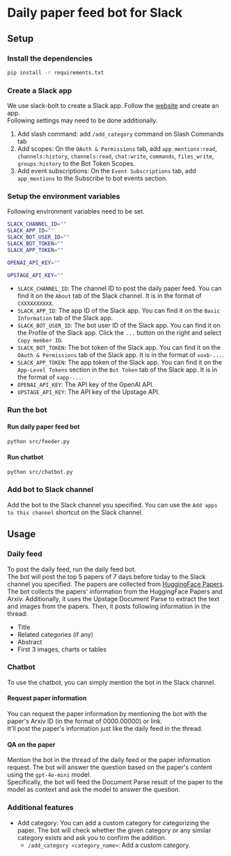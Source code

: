 # Daily paper feed bot for Slack

## Setup
### Install the dependencies
```bash
pip install -r requirements.txt
```

### Create a Slack app
We use slack-bolt to create a Slack app. Follow the [website](https://tools.slack.dev/bolt-python/getting-started/) and create an app.  
Following settings may need to be done additionally.
1. Add slash command: add `/add_category` command on Slash Commands tab
2. Add scopes: On the `OAuth & Permissions` tab, add `app_mentions:read`, `channels:history`, `channels:read`, `chat:write`, `commands`, `files_write`, `groups:history` to the Bot Token Scopes.
3. Add event subscriptions: On the `Event Subscriptions` tab, add `app_mentions` to the Subscribe to bot events section.

### Setup the environment variables
Following environment variables need to be set.
```bash
SLACK_CHANNEL_ID=""
SLACK_APP_ID=""
SLACK_BOT_USER_ID=""
SLACK_BOT_TOKEN=""
SLACK_APP_TOKEN=""

OPENAI_API_KEY=""

UPSTAGE_API_KEY=""
```

- `SLACK_CHANNEL_ID`: The channel ID to post the daily paper feed. You can find it on the `About` tab of the Slack channel. It is in the format of `CXXXXXXXXXX`.
- `SLACK_APP_ID`: The app ID of the Slack app. You can find it on the `Basic Information` tab of the Slack app.
- `SLACK_BOT_USER_ID`: The bot user ID of the Slack app. You can find it on the Profile of the Slack app. Click the `...` button on the right and select `Copy member ID`.
- `SLACK_BOT_TOKEN`: The bot token of the Slack app. You can find it on the `OAuth & Permissions` tab of the Slack app. It is in the format of `xoxb-...`.
- `SLACK_APP_TOKEN`: The app token of the Slack app. You can find it on the `App-Level Tokens` section in the `Bot Token` tab of the Slack app. It is in the format of `xapp-...`.
- `OPENAI_API_KEY`: The API key of the OpenAI API.
- `UPSTAGE_API_KEY`: The API key of the Upstage API.

### Run the bot
#### Run daily paper feed bot
```bash
python src/feeder.py
```

#### Run chatbot
```bash
python src/chatbot.py
```

### Add bot to Slack channel
Add the bot to the Slack channel you specified. You can use the `Add apps to this channel` shortcut on the Slack channel.

## Usage
### Daily feed
To post the daily feed, run the daily feed bot.  
The bot will post the top 5 papers of 7 days before today to the Slack channel you specified. The papers are collected from [HuggingFace Papers](https://huggingface.co/papers).  
The bot collects the papers' information from the HuggingFace Papers and Arxiv. Additionally, it uses the Upstage Document Parse to extract the text and images from the papers. Then, it posts following information in the thread:
- Title
- Related categories (if any)
- Abstract
- First 3 images, charts or tables

### Chatbot
To use the chatbot, you can simply mention the bot in the Slack channel.

#### Request paper information
You can request the paper information by mentioning the bot with the paper's Arxiv ID (in the format of 0000.00000) or link.  
It'll post the paper's information just like the daily feed in the thread.


#### QA on the paper
Mention the bot in the thread of the daily feed or the paper information request. The bot will answer the question based on the paper's content using the `gpt-4o-mini` model.  
Specifically, the bot will feed the Document Parse result of the paper to the model as context and ask the model to answer the question.

### Additional features
- Add category: You can add a custom category for categorizing the paper. The bot will check whether the given category or any similar category exists and ask you to confirm the addition.
  - `/add_category <category_name>`: Add a custom category.
